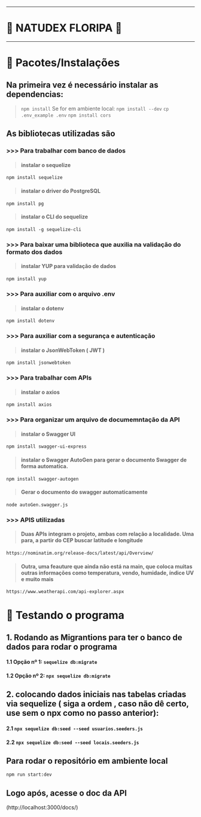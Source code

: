 
---------------------------------------------------------
#  🍃 **NATUDEX FLORIPA** 🍃 
---------------------------------------------------------


# 🌱 Pacotes/Instalações


## Na primeira vez é necessário instalar as dependencias:
>  `npm install`
>   Se for em ambiente local: 
>  `npm install --dev`
>  `cp .env_example .env`
>  `npm install cors`

## As bibliotecas utilizadas são

### >>> Para trabalhar com banco de dados
>  #### instalar o sequelize
`npm install sequelize` 
> #### instalar o driver do PostgreSQL
`npm install pg` 
> #### instalar o CLI do sequelize
`npm install -g sequelize-cli` 

### >>> Para baixar uma biblioteca que auxilia na validação do formato dos dados
> #### instalar YUP para validação de dados
`npm install yup`

### >>> Para auxiliar com o arquivo .env
> #### instalar o dotenv
`npm install dotenv`

### >>> Para auxiliar com a segurança e autenticação
> #### instalar o JsonWebToken ( JWT )
`npm install jsonwebtoken`

### >>> Para trabalhar com APIs
> #### instalar o axios
`npm install axios`

###  >>> Para organizar um arquivo de documemntação da API
> #### instalar o Swagger UI
`npm install swagger-ui-express`
> #### instalar o Swagger AutoGen para gerar o documento Swagger de forma automatica.
`npm install swagger-autogen`
> #### Gerar o documento do swagger automaticamente
`node autoGen.swagger.js`


### >>> APIS utilizadas
> #### Duas APIs integram o projeto, ambas com relação a localidade. Uma para, a partir do CEP buscar latitude e longitude
`https://nominatim.org/release-docs/latest/api/Overview/`

> #### Outra, uma feauture que ainda não está na main, que coloca muitas outras informações como temperatura, vendo, humidade, índice UV e muito mais
`https://www.weatherapi.com/api-explorer.aspx`



# 🌱 Testando o programa


## 1. Rodando as Migrantions para ter o banco de dados para rodar o programa
#### 1.1 Opção nº 1: `sequelize db:migrate`
#### 1.2 Opção nº 2: `npx sequelize db:migrate`

## 2. colocando dados iniciais nas tabelas criadas via sequelize  ( **siga a ordem** , caso não dê certo, use sem o npx como no passo anterior):
#### 2.1 `npx sequelize db:seed --seed usuarios.seeders.js`
#### 2.2 `npx sequelize db:seed --seed locais.seeders.js`

## Para rodar o repositório em ambiente local
`npm run start:dev`

## Logo após, acesse o doc da API
(http://localhost:3000/docs/)